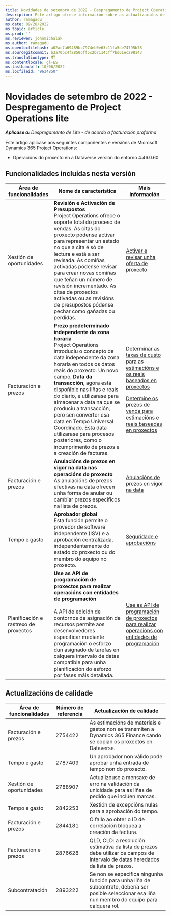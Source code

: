 ```yaml
---
title: Novidades de setembro de 2022 - Despregamento de Project Operations lite
description: Este artigo ofrece información sobre as actualizacións de calidade que están dispoñibles na versión de setembro de 2022 de Microsoft Dynamics 365 Project Operations despregamento lite.
author: ramagadu
ms.date: 09/28/2022
ms.topic: article
ms.prod: ''
ms.reviewer: johnmichalak
ms.author: ramagadu
ms.openlocfilehash: a02ac7a69489bc7974eb0e63c11fa5de74795b78
ms.sourcegitcommit: b3a70bc4f2850cff5c2b7114cff7bd61ec298143
ms.translationtype: MT
ms.contentlocale: gl-ES
ms.lasthandoff: 10/06/2022
ms.locfileid: "9634850"
---
```

# <a name="whats-new-september-2022---project-operations-lite-deployment"></a>Novidades de setembro de 2022 - Despregamento de Project Operations lite

_**Aplícase a:** Despregamento de Lite - de acordo a facturación proforma_

Este artigo aplícase aos seguintes compoñentes e versións de Microsoft Dynamics 365 Project Operations:

- Operacións do proxecto en a Dataverse versión do entorno 4.46.0.60

## <a name="features-included-in-this-release"></a>Funcionalidades incluídas nesta versión

| Área de funcionalidades | Nome da característica | Máis información |
| --- | --- | --- |
| Xestión de oportunidades | **Revisión e Activación de Presupostos**<br>Project Operations ofrece o soporte total do proceso de vendas. As citas do proxecto pódense activar para representar un estado no que a cita é só de lectura e está a ser revisada. As comiñas activadas pódense revisar para crear novas comiñas que teñan un número de revisión incrementado. As citas de proxectos activadas ou as revisións de presupostos pódense pechar como gañadas ou perdidas. | [Activar e revisar unha oferta de proxecto](/dynamics365/project-operations/sales/activation-and-revision) |
| Facturación e prezos | **Prezo predeterminado independente da zona horaria**<br>Project Operations introduciu o concepto de data independente da zona horaria en todos os datos reais do proxecto. Un novo campo, **Data da transacción**, agora está dispoñible nas liñas e reais do diario, e utilizarase para almacenar a data na que se produciu a transacción, pero sen converter esa data en Tempo Universal Coordinado. Esta data utilizarase para procesos posteriores, como o incumprimento de prezos e a creación de facturas. | <p>[Determinar as taxas de custo para as estimacións e os reais baseados en proxectos](/dynamics365/project-operations/pro/pricing-costing/cost-price-resolution-sales)</p><p>[Determine os prezos de venda para estimacións e reais baseadas en proxectos](/dynamics365/project-operations/pro/pricing-costing/sales-price-resolution-sales)</p> |
| Facturación e prezos | **Anulacións de prezos en vigor na data nas operacións do proxecto**<br>As anulacións de prezos efectivas na data ofrecen unha forma de anular ou cambiar prezos específicos na lista de prezos. | [Anulacións de prezos en vigor na data](/dynamics365/project-operations/pricing-costing/dateffective_price_overrides) |
| Tempo e gasto | **Aprobador global**<br>Esta función permite o provedor de software independente (ISV) e a aprobación centralizada, independentemente do estado do proxecto ou do membro do equipo no proxecto. | [Seguridade e aprobacións](/dynamics365/project-operations/approvals/approvals-security) |
|Planificación e rastrexo de proxectos|**Use as API de programación de proxectos para realizar operacións con entidades de programación** </br> </br>A API de edición de contornos de asignación de recursos permite aos desenvolvedores especificar mediante programación o esforzo dun asignado de tarefas en calquera intervalo de datas compatible para unha planificación do esforzo por fases máis detallada.|[Use as API de programación de proxectos para realizar operacións con entidades de programación](/dynamics365/project-operations/project-management/schedule-api-preview)|

## <a name="quality-updates"></a>Actualizacións de calidade

| Área de funcionalidades | Número de referencia | Actualización de calidade |
| --- | --- | --- |
| Facturación e prezos | 2754422 | As estimacións de materiais e gastos non se transmiten a Dynamics 365 Finance cando se copian os proxectos en Dataverse. |
| Tempo e gasto | 2787409 | Un aprobador non válido pode aprobar unha entrada de tempo non do proxecto. |
| Xestión de oportunidades | 2788907 | Actualizouse a mensaxe de erro na validación da unicidade para as liñas de pedido que inclúen marcas. |
| Tempo e gasto | 2842253 | Xestión de excepcións nulas para a aprobación do tempo. |
| Facturación e prezos | 2844181 | O fallo ao obter o ID de correlación bloquea a creación da factura. |
| Facturación e prezos | 2876628 | QLD, CLD: a resolución estimativa da lista de prezos debe utilizar os campos de intervalo de datas heredados da lista de prezos. |
| Subcontratación | 2893222 | Se non se especifica ningunha función para unha liña de subcontrato, debería ser posible seleccionar esa liña nun membro do equipo para calquera rol. |

